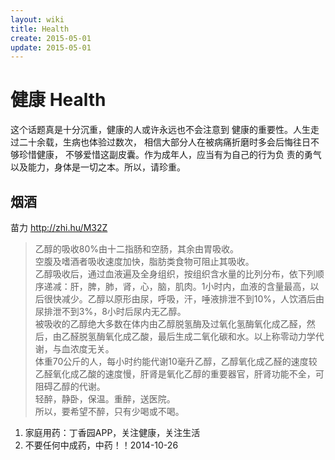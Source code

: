 ```yaml
---
layout: wiki
title: Health
create: 2015-05-01
update: 2015-05-01
---
```



# 健康 Health
这个话题真是十分沉重，健康的人或许永远也不会注意到
健康的重要性。人生走过二十余载，生病也体验过数次，
相信大部分人在被病痛折磨时多会后悔往日不够珍惜健康，
不够爱惜这副皮囊。作为成年人，应当有为自己的行为负
责的勇气以及能力，身体是一切之本。所以，请珍重。

## 烟酒
苗力 http://zhi.hu/M32Z
>乙醇的吸收80%由十二指肠和空肠，其余由胃吸收。  
空腹及嗜酒者吸收速度加快，脂肪类食物可阻止其吸收。  
乙醇吸收后，通过血液遍及全身组织，按组织含水量的比列分布，依下列顺序递减：肝，脾，肺，肾，心，脑，肌肉。1小时内，血液的含量最高，以后很快减少。乙醇以原形由尿，呼吸，汗，唾液排泄不到10%，人饮酒后由尿排泄不到3%，8小时后尿内无乙醇。  
被吸收的乙醇绝大多数在体内由乙醇脱氢酶及过氧化氢酶氧化成乙醛，然后，由乙醛脱氢酶氧化成乙酸，最后生成二氧化碳和水。以上称零动力学代谢，与血浓度无关。  
体重70公斤的人，每小时约能代谢10毫升乙醇，乙醇氧化成乙醛的速度较乙醛氧化成乙酸的速度慢，肝肾是氧化乙醇的重要器官，肝肾功能不全，可阻碍乙醇的代谢。  
轻醉，静卧，保温。重醉，送医院。  
所以，要希望不醉，只有少喝或不喝。  


1. 家庭用药：丁香园APP，关注健康，关注生活
2. 不要任何中成药，中药！！2014-10-26

